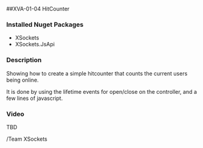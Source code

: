 ##XVA-01-04 HitCounter

### Installed Nuget Packages

- XSockets
- XSockets.JsApi

### Description

Showing how to create a simple hitcounter that counts the current users being online.

It is done by using the lifetime events for open/close on the controller, and a few lines of javascript.

### Video

TBD

/Team XSockets


